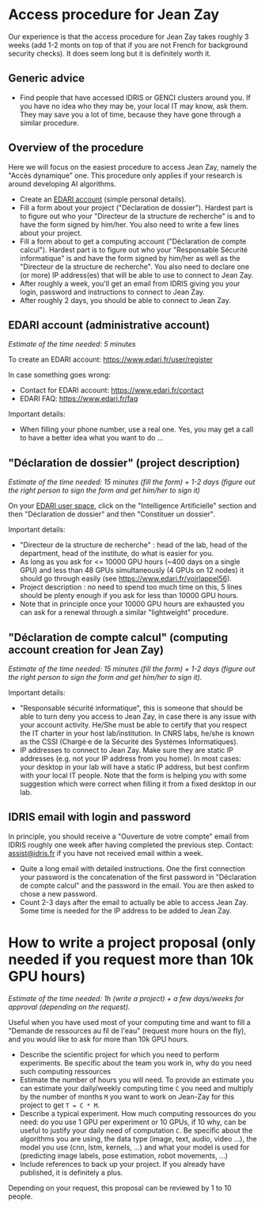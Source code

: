 # Access procedure for Jean Zay

Our experience is that the access procedure for Jean Zay takes roughly 3
weeks (add 1-2 monts on top of that if you are not French for background
security checks). It does seem long but it is definitely worth it.

## Generic advice

- Find people that have accessed IDRIS or GENCI clusters around you. If you have no idea
  who they may be, your local IT may know, ask them. They may save you a lot of
  time, because they have gone through a similar procedure.

## Overview of the procedure

Here we will focus on the easiest procedure to access Jean Zay, namely the
"Accès dynamique" one. This procedure only applies if your research is around
developing AI algorithms.

- Create an [EDARI account](https://www.edari.fr/user/register) (simple
  personal details).
- Fill a form about your project ("Déclaration de dossier"). Hardest part is to
  figure out who your "Directeur de la structure de recherche" is and to have
  the form signed by him/her. You also need to write a few lines about your
  project.
- Fill a form about to get a computing account ("Déclaration de compte
  calcul"). Hardest part is to figure out who your "Responsable Sécurité
  informatique" is and have the form signed by him/her as well as the
  "Directeur de la structure de recherche". You also need to declare one (or
  more) IP address(es) that will be able to use to connect to Jean Zay.
- After roughly a week, you'll get an email from IDRIS giving you your login,
  password and instructions to connect to Jean Zay.
- After roughly 2 days, you should be able to connect to Jean Zay.

## EDARI account (administrative account)

*Estimate of the time needed: 5 minutes*

To create an EDARI account: https://www.edari.fr/user/register

In case something goes wrong:
- Contact for EDARI account: https://www.edari.fr/contact
- EDARI FAQ: https://www.edari.fr/faq

Important details:
- When filling your phone number, use a real one. Yes, you may get a call to
  have a better idea what you want to do ...

## "Déclaration de dossier" (project description)

*Estimate of the time needed: 15 minutes (fill the form) + 1-2 days (figure out
the right person to sign the form and get him/her to sign it)*

On your [EDARI user space](https://www.edari.fr/utilisateur), click on the
"Intelligence Artificielle" section and then "Déclaration de dossier" and then
"Constituer un dossier".
  
Important details:
- "Directeur de la structure de recherche" : head of the lab, head of the
  department, head of the institute, do what is easier for you.
- As long as you ask for <= 10000 GPU hours (~400 days on a single GPU) and
  less than 48 GPUs simultaneously (4 GPUs on 12 nodes) it should go through
  easily (see https://www.edari.fr/voirlappel56).
- Project description : no need to spend too much time on this, 5 lines should
  be plenty enough if you ask for less than 10000 GPU hours.
- Note that in principle once your 10000 GPU hours are exhausted you can ask for
  a renewal through a similar "lightweight" procedure.

## "Déclaration de compte calcul" (computing account creation for Jean Zay)

*Estimate of the time needed: 15 minutes (fill the form) + 1-2 days (figure out
the right person to sign the form and get him/her to sign it).*

Important details:
- "Responsable sécurité informatique", this is someone that should be able to
  turn deny you access to Jean Zay, in case there is any issue with your
  account activity. He/She must be able to certify that you respect the IT
  charter in your host lab/institution. In CNRS labs, he/she is known as the
  CSSI (Chargé·e de la Sécurité des Systèmes Informatiques).
- IP addresses to connect to Jean Zay. Make sure they are static IP addresses
  (e.g. not your IP address from you home). In most cases: your desktop in your
  lab will have a static IP address, but best confirm with your local IT
  people. Note that the form is helping you with some suggestion which were
  correct when filling it from a fixed desktop in our lab.

## IDRIS email with login and password

In principle, you should receive a "Ouverture de votre compte" email from IDRIS
roughly one week after having completed the previous step. Contact:
[assist@idris.fr](mailto:assist@idris.fr) if you have not received email within
a week.

- Quite a long email with detailed instructions. One the first connection your
  password is the concatenation of the first password in "Déclaration de compte
  calcul" and the password in the email. You are then asked to chose a new
  password.
- Count 2-3 days after the email to actually be able to access Jean Zay. Some
  time is needed for the IP address to be added to Jean Zay.

# How to write a project proposal (only needed if you request more than 10k GPU hours)

*Estimate of the time needed: 1h (write a project) + a few days/weeks
for approval (depending on the request).* 

Useful when you have used most of your computing time and want to fill a
"Demande de ressources au fil de l'eau" (request more hours on the fly), and
you would like to ask for more than 10k GPU hours.

- Describe the scientific project for which you need to perform experiments. Be
  specific about the team you work in, why do you need such computing
  ressources
- Estimate the number of hours you will need. To provide an estimate you can
  estimate your daily/weekly computing time `C` you need and multiply by the
  number of months `M` you want to work on Jean-Zay for this project to get
  `T = C * M`.
- Describe a typical experiment. How much computing ressources do you need: do
  you use 1 GPU per experiment or 10 GPUs, if 10 why, can be useful to justify
  your daily need of computation `C`. Be specific about the algorithms you are
  using, the data type (image, text, audio, video ...), the model you use (cnn,
  lstm, kernels, ...) and what your model is used for (predicting image labels,
  pose estimation, robot movements, ...)
- Include references to back up your project. If you already have published, it
  is definitely a plus.

Depending on your request, this proposal can be reviewed by 1 to 10 people.

